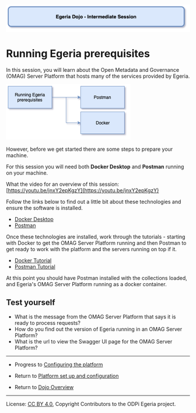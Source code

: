 <!-- SPDX-License-Identifier: CC-BY-4.0 -->
<!-- Copyright Contributors to the ODPi Egeria project 2020. -->

![Blue - Intermediate sessions](egeria-dojo-session-coding-blue-intermediate-session.png)

# Running Egeria prerequisites

In this session, you will learn about the Open Metadata and Governance (OMAG) Server Platform that
hosts many of the services provided by Egeria.

![Running Egeria prerequisites Content](egeria-dojo-day-1-3-1-1-platform-set-up-prerequisites.png)

However, before we get started there are some steps to prepare your machine.

For this session you will need both **Docker Desktop** and **Postman** running on your machine.

What the video for an overview of this session: [https://youtu.be/jnxY2epKgzY](https://youtu.be/jnxY2epKgzY)

Follow the links below to find out a little bit about these technologies and ensure the software
is installed.

* [Docker Desktop](../../../developer-resources/tools/Docker.md)
* [Postman](../../../developer-resources/tools/Postman.md)

Once these technologies are installed, work through the tutorials - starting with Docker to get the
OMAG Server Platform running and then Postman to get
ready to work with the platform and the servers running on top if it.

* [Docker Tutorial](../docker-tutorial)
* [Postman Tutorial](../postman-tutorial)

At this point you should have Postman installed with the collections loaded, and Egeria's OMAG Server Platform running
as a docker container.

## Test yourself

* What is the message from the OMAG Server Platform that says it is ready to process requests?
* How do you find out the version of Egeria running in an OMAG Server Platform?
* What is the url to view the Swagger UI page for the OMAG Server Platform?

----
* Progress to [Configuring the platform](egeria-dojo-day-1-3-1-2-configuring-the-platform.md)


* Return to [Platform set up and configuration](egeria-dojo-day-1-3-1-platform-set-up-and-configuration.md)
* Return to [Dojo Overview](.)

----
License: [CC BY 4.0](https://creativecommons.org/licenses/by/4.0/),
Copyright Contributors to the ODPi Egeria project.